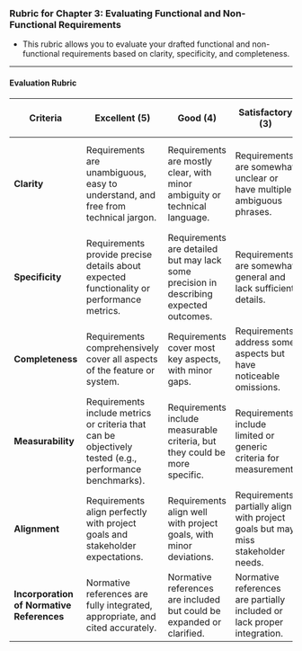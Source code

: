 ### Rubric for Chapter 3: Evaluating Functional and Non-Functional Requirements

* This rubric allows you to evaluate your drafted functional and non-functional requirements based on clarity, specificity, and completeness.

---

#### **Evaluation Rubric**

| **Criteria**              | **Excellent (5)**                                                                                               | **Good (4)**                                                                      | **Satisfactory (3)**                                                             | **Needs Improvement (1-2)**                                                                                           |
|---------------------------|----------------------------------------------------------------------------------------------------------------|------------------------------------------------------------------------------------|-----------------------------------------------------------------------------------|-----------------------------------------------------------------------------------------------------------------------|
| **Clarity**               | Requirements are unambiguous, easy to understand, and free from technical jargon.                              | Requirements are mostly clear, with minor ambiguity or technical language.         | Requirements are somewhat unclear or have multiple ambiguous phrases.            | Requirements are confusing, ambiguous, or include excessive technical jargon.                                        |
| **Specificity**           | Requirements provide precise details about expected functionality or performance metrics.                      | Requirements are detailed but may lack some precision in describing expected outcomes. | Requirements are somewhat general and lack sufficient details.                   | Requirements are vague or fail to specify expected outcomes clearly.                                                 |
| **Completeness**          | Requirements comprehensively cover all aspects of the feature or system.                                       | Requirements cover most key aspects, with minor gaps.                              | Requirements address some aspects but have noticeable omissions.                 | Requirements fail to cover major aspects or are incomplete.                                                          |
| **Measurability**         | Requirements include metrics or criteria that can be objectively tested (e.g., performance benchmarks).        | Requirements include measurable criteria, but they could be more specific.         | Requirements include limited or generic criteria for measurement.                | Requirements lack any measurable criteria, making them difficult to test.                                            |
| **Alignment**             | Requirements align perfectly with project goals and stakeholder expectations.                                  | Requirements align well with project goals, with minor deviations.                 | Requirements partially align with project goals but may miss stakeholder needs.  | Requirements do not align with project goals or stakeholder expectations.                                            |
| **Incorporation of Normative References** | Normative references are fully integrated, appropriate, and cited accurately.                            | Normative references are included but could be expanded or clarified.              | Normative references are partially included or lack proper integration.          | Normative references are missing or irrelevant.                                                                      |
